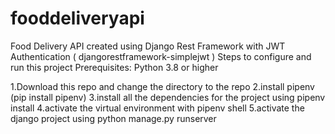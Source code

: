 # fooddeliveryapi
Food Delivery API created using Django Rest Framework with JWT Authentication ( djangorestframework-simplejwt )
Steps to configure and run this project
Prerequisites: Python 3.8 or higher


1.Download this repo and change the directory to the repo
2.install pipenv (pip install pipenv)
3.install all the dependencies for the project using pipenv install
4.activate the virtual environment with pipenv shell
5.activate the django project using python manage.py runserver
